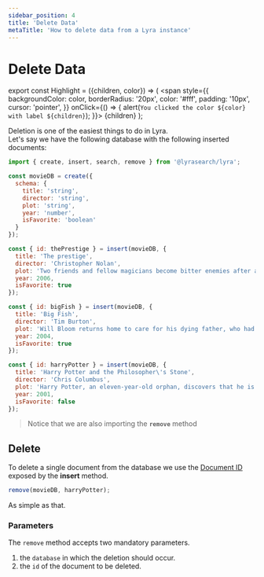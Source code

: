 ```yaml
---
sidebar_position: 4
title: 'Delete Data'
metaTitle: 'How to delete data from a Lyra instance'
---
```


# Delete Data

export const Highlight = ({children, color}) => ( <span style={{
backgroundColor: color, borderRadius: '20px', color: '#fff', padding: '10px',
cursor: 'pointer', }} onClick={() => {
alert(`You clicked the color ${color} with label ${children}`); }}> {children}
</span> );

Deletion is one of the easiest things to do in Lyra.<br/> Let's say we have the
following database with the following inserted documents:

```js title="lyra.js"
import { create, insert, search, remove } from '@lyrasearch/lyra'; 

const movieDB = create({
  schema: {
    title: 'string',
    director: 'string',
    plot: 'string',
    year: 'number',
    isFavorite: 'boolean'
  }
});

const { id: thePrestige } = insert(movieDB, {
  title: 'The prestige',
  director: 'Christopher Nolan',
  plot: 'Two friends and fellow magicians become bitter enemies after a sudden tragedy. As they devote themselves to this rivalry, they make sacrifices that bring them fame but with terrible consequences.',
  year: 2006,
  isFavorite: true
});

const { id: bigFish } = insert(movieDB, {
  title: 'Big Fish',
  director: 'Tim Burton',
  plot: 'Will Bloom returns home to care for his dying father, who had a penchant for telling unbelievable stories. After he passes away, Will tries to find out if his tales were really true.',
  year: 2004,
  isFavorite: true
});

const { id: harryPotter } = insert(movieDB, {
  title: 'Harry Potter and the Philosopher\'s Stone',
  director: 'Chris Columbus',
  plot: 'Harry Potter, an eleven-year-old orphan, discovers that he is a wizard and is invited to study at Hogwarts. Even as he escapes a dreary life and enters a world of magic, he finds trouble awaiting him.',
  year: 2001,
  isFavorite: false
});
```

> Notice that we are also importing the **`remove`** method

## Delete

To delete a single document from the database we use the
<a href="/usage/insert-data#doc-ids" >Document ID</a> exposed by the **insert**
method.

```js title="lyra.js"
remove(movieDB, harryPotter);
```

As simple as that.

### Parameters

The `remove` method accepts two mandatory parameters.

1. the `database` in which the deletion should occur.
2. the `id` of the document to be deleted.
